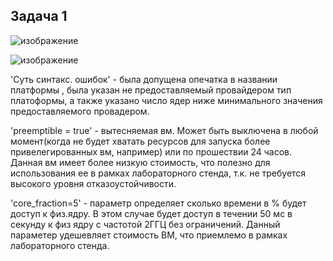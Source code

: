 ## Задача 1
![изображение](https://github.com/xvv1980/Netology-learn/assets/169840386/3c450b53-0007-4a90-b3ad-58c9229b77a6)

![изображение](https://github.com/xvv1980/Netology-learn/assets/169840386/57d568fa-873a-4afb-8a39-1d68cc776381)

'Суть синтакс. ошибок' - была допущена опечатка в названии платформы , была указан не предоставляемый провайдером тип платоформы, а также указано число ядер ниже минимального значения предоставляемого провадером.

'preemptible = true' - вытесняемая вм. Может быть выключена в любой момент(когда не будет хватать ресурсов для запуска более привелегированных вм, например) или по прошествии 24 часов.  Данная вм имеет более низкую стоимость, что полезно для использования ее в рамках лабораторного стенда, т.к. не требуется высокого уровня отказоустойчивости.

'core_fraction=5'  - параметр определяет сколько времени в % будет доступ к физ.ядру. В этом случае будет доступ в течении 50 мс в секунду к физ ядру с частотой 2ГГЦ без ограничений. Данный параметер удешевляет стоимость ВМ, что приемлемо в рамках лабораторного стенда.


